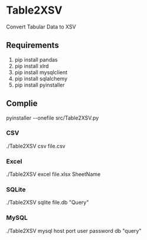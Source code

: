 # Table2XSV
Convert Tabular Data to XSV


## Requirements
1. pip install pandas
2. pip install xlrd
3. pip install mysqlclient
4. pip install sqlalchemy
5. pip install pyinstaller

## Complie
pyinstaller --onefile src/Table2XSV.py

### CSV
./Table2XSV csv file.csv

### Excel
./Table2XSV excel file.xlsx SheetName

### SQLite
./Table2XSV sqlite file.db "Query"

### MySQL
./Table2XSV mysql host port user password db "query"

